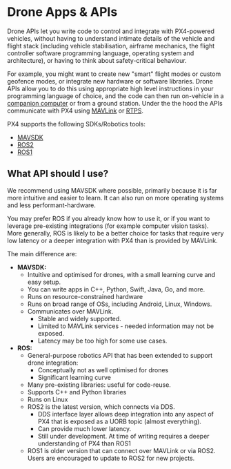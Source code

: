 # Drone Apps & APIs

Drone APIs let you write code to control and integrate with PX4-powered vehicles, without having to understand intimate details of the vehicle and flight stack (including vehicle stabilisation, airframe mechanics, the flight controller software programming language, operating system and architecture), or having to think about safety-critical behaviour.

For example, you might want to create new "smart" flight modes or custom geofence modes, or integrate new hardware or software libraries. Drone APIs allow you to do this using appropriate high level instructions in your programming language of choice, and the code can then run on-vehicle in a [companion computer](../companion_computer/pixhawk_companion.md) or from a ground station. Under the the hood the APIs communicate with PX4 using [MAVLink](../middleware/mavlink.md) or [RTPS](../middleware/micrortps.md).


PX4 supports the following SDKs/Robotics tools:
- [MAVSDK](https://mavsdk.mavlink.io/)
- [ROS2](../ros/README.md)
- [ROS1](../ros/README.md)

## What API should I use?

We recommend using MAVSDK where possible, primarily because it is far more intuitive and easier to learn. It can also run on more operating systems and less performant-hardware.

You may prefer ROS if you already know how to use it, or if you want to leverage pre-existing integrations (for example computer vision tasks). More generally, ROS is likely to be a better choice for tasks that require very low latency or a deeper integration with PX4 than is provided by MAVLink.

The main difference are:

- **MAVSDK:**
  - Intuitive and optimised for drones, with a small learning curve and easy setup.
  - You can write apps in C++, Python, Swift, Java, Go, and more.
  - Runs on resource-constrained hardware
  - Runs on broad range of OSs, including Android, Linux, Windows.
  - Communicates over MAVLink.
    - Stable and widely supported.
    - Limited to MAVLink services - needed information may not be exposed.
    - Latency may be too high for some use cases.
- **ROS:**
  - General-purpose robotics API that has been extended to support drone integration:
    - Conceptually not as well optimised for drones
    - Significant learning curve
  - Many pre-existing libraries: useful for code-reuse.
  - Supports C++ and Python libraries
  - Runs on Linux
  - ROS2 is the latest version, which connects via DDS.
    - DDS interface layer allows deep integration into any aspect of PX4 that is exposed as a UORB topic (almost everything).
    - Can provide much lower latency.
    - Still under development. At time of writing requires a deeper understanding of PX4 than ROS1
  - ROS1 is older version that can connect over MAVLink or via ROS2. Users are encouraged to update to ROS2 for new projects.

